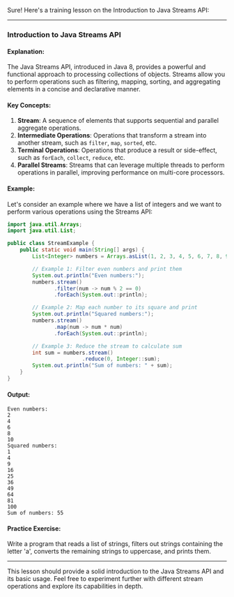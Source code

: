 Sure! Here's a training lesson on the Introduction to Java Streams API:

---

### Introduction to Java Streams API

#### Explanation:
The Java Streams API, introduced in Java 8, provides a powerful and functional approach to processing collections of objects. Streams allow you to perform operations such as filtering, mapping, sorting, and aggregating elements in a concise and declarative manner.

#### Key Concepts:
1. **Stream**: A sequence of elements that supports sequential and parallel aggregate operations.
2. **Intermediate Operations**: Operations that transform a stream into another stream, such as `filter`, `map`, `sorted`, etc.
3. **Terminal Operations**: Operations that produce a result or side-effect, such as `forEach`, `collect`, `reduce`, etc.
4. **Parallel Streams**: Streams that can leverage multiple threads to perform operations in parallel, improving performance on multi-core processors.

#### Example:
Let's consider an example where we have a list of integers and we want to perform various operations using the Streams API:

```java
import java.util.Arrays;
import java.util.List;

public class StreamExample {
    public static void main(String[] args) {
        List<Integer> numbers = Arrays.asList(1, 2, 3, 4, 5, 6, 7, 8, 9, 10);

        // Example 1: Filter even numbers and print them
        System.out.println("Even numbers:");
        numbers.stream()
               .filter(num -> num % 2 == 0)
               .forEach(System.out::println);

        // Example 2: Map each number to its square and print
        System.out.println("Squared numbers:");
        numbers.stream()
               .map(num -> num * num)
               .forEach(System.out::println);

        // Example 3: Reduce the stream to calculate sum
        int sum = numbers.stream()
                        .reduce(0, Integer::sum);
        System.out.println("Sum of numbers: " + sum);
    }
}
```

#### Output:
```
Even numbers:
2
4
6
8
10
Squared numbers:
1
4
9
16
25
36
49
64
81
100
Sum of numbers: 55
```

#### Practice Exercise:
Write a program that reads a list of strings, filters out strings containing the letter 'a', converts the remaining strings to uppercase, and prints them.

---

This lesson should provide a solid introduction to the Java Streams API and its basic usage. Feel free to experiment further with different stream operations and explore its capabilities in depth.